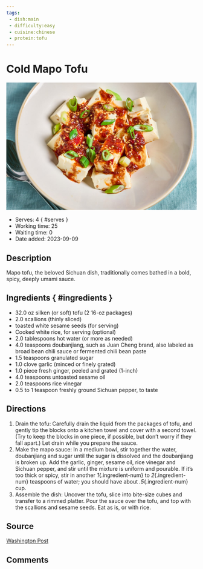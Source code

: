 ```yaml
---
tags:
 - dish:main
 - difficulty:easy
 - cuisine:chinese
 - protein:tofu
---
```


# Cold Mapo Tofu

![Recipe picture](../images/cold_mapo_tofu-0.jpg)

- Serves: 4 
{ #serves }
- Working time: 25
- Waiting time: 0
- Date added: 2023-09-09

## Description

Mapo tofu, the beloved Sichuan dish, traditionally comes bathed in a bold, spicy, deeply umami sauce.

## Ingredients { #ingredients }

- 32.0 oz silken (or soft) tofu (2 16-oz packages)
- 2.0 scallions (thinly sliced)
- toasted white sesame seeds (for serving)
- Cooked white rice, for serving (optional)
- 2.0 tablespoons hot water (or more as needed)
- 4.0 teaspoons doubanjiang, such as Juan Cheng brand, also labeled as broad bean chili sauce or fermented chili bean paste 
- 1.5 teaspoons granulated sugar 
- 1.0 clove garlic (minced or finely grated)
- 1.0 piece fresh ginger, peeled and grated (1-inch)
- 4.0 teaspoons untoasted sesame oil 
- 2.0 teaspoons rice vinegar 
- 0.5 to 1 teaspoon freshly ground Sichuan pepper, to taste 

## Directions

1. Drain the tofu: Carefully drain the liquid from the packages of tofu, and gently tip the blocks onto a kitchen towel and cover with a second towel. (Try to keep the blocks in one piece, if possible, but don’t worry if they fall apart.) Let drain while you prepare the sauce.
2. Make the mapo sauce: In a medium bowl, stir together the water, doubanjiang and sugar until the sugar is dissolved and the doubanjiang is broken up. Add the garlic, ginger, sesame oil, rice vinegar and Sichuan pepper, and stir until the mixture is uniform and pourable. If it’s too thick or spicy, stir in another *1*{.ingredient-num} to *2*{.ingredient-num} teaspoons of water; you should have about *.5*{.ingredient-num} cup.
3. Assemble the dish: Uncover the tofu, slice into bite-size cubes and transfer to a rimmed platter. Pour the sauce over the tofu, and top with the scallions and sesame seeds. Eat as is, or with rice.

## Source

[Washington Post](https://www.washingtonpost.com/recipes/cold-mapo-tofu/)

## Comments
